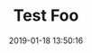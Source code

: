 ---
layout: post
date: 2019-01-18 13:50:16
tags: [test, alpha]
title: "Test Foo"
summary: Just a test "foo".
---